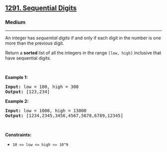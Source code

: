 <h2><a href="https://leetcode.com/problems/sequential-digits/">1291. Sequential Digits</a></h2><h3>Medium</h3><hr><div style="user-select: auto;"><p style="user-select: auto;">An&nbsp;integer has <em style="user-select: auto;">sequential digits</em> if and only if each digit in the number is one more than the previous digit.</p>

<p style="user-select: auto;">Return a <strong style="user-select: auto;">sorted</strong> list of all the integers&nbsp;in the range <code style="user-select: auto;">[low, high]</code>&nbsp;inclusive that have sequential digits.</p>

<p style="user-select: auto;">&nbsp;</p>
<p style="user-select: auto;"><strong class="example" style="user-select: auto;">Example 1:</strong></p>
<pre style="user-select: auto;"><strong style="user-select: auto;">Input:</strong> low = 100, high = 300
<strong style="user-select: auto;">Output:</strong> [123,234]
</pre><p style="user-select: auto;"><strong class="example" style="user-select: auto;">Example 2:</strong></p>
<pre style="user-select: auto;"><strong style="user-select: auto;">Input:</strong> low = 1000, high = 13000
<strong style="user-select: auto;">Output:</strong> [1234,2345,3456,4567,5678,6789,12345]
</pre>
<p style="user-select: auto;">&nbsp;</p>
<p style="user-select: auto;"><strong style="user-select: auto;">Constraints:</strong></p>

<ul style="user-select: auto;">
	<li style="user-select: auto;"><code style="user-select: auto;">10 &lt;= low &lt;= high &lt;= 10^9</code></li>
</ul>
</div>